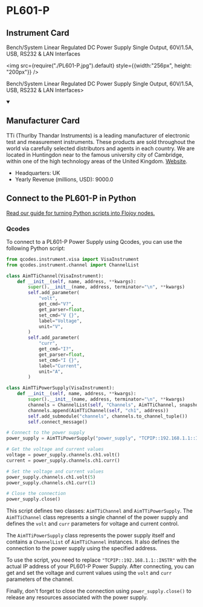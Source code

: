 
# PL601-P

## Instrument Card

<div className="flex">

<div>

Bench/System Linear Regulated DC Power Supply Single Output, 60V/1.5A, USB, RS232 & LAN Interfaces

</div>

<img src={require("./PL601-P.jpg").default} style={{width:"256px", height: "200px"}} />

</div>

Bench/System Linear Regulated DC Power Supply Single Output, 60V/1.5A, USB, RS232 & LAN Interfaces>

<details open>
<summary><h2>Manufacturer Card</h2></summary>

TTi (Thurlby Thandar Instruments) is a leading manufacturer of electronic test and measurement instruments. These products are sold throughout the world via carefully selected distributors and agents in each country. We are located in Huntingdon near to the famous university city of Cambridge, within one of the high technology areas of the United Kingdom. <a href="https://www.aimtti.com/">Website</a>.

<ul>
  <li>Headquarters: UK</li>
  <li>Yearly Revenue (millions, USD): 9000.0</li>
</ul>
</details>

## Connect to the PL601-P in Python

[Read our guide for turning Python scripts into Flojoy nodes.](https://docs.flojoy.ai/custom-nodes/creating-custom-node/)


### Qcodes

To connect to a PL601-P Power Supply using Qcodes, you can use the following Python script:

```python
from qcodes.instrument.visa import VisaInstrument
from qcodes.instrument.channel import ChannelList

class AimTTiChannel(VisaInstrument):
    def __init__(self, name, address, **kwargs):
        super().__init__(name, address, terminator="\n", **kwargs)
        self.add_parameter(
            "volt",
            get_cmd="V?",
            get_parser=float,
            set_cmd="V {}",
            label="Voltage",
            unit="V",
        )
        self.add_parameter(
            "curr",
            get_cmd="I?",
            get_parser=float,
            set_cmd="I {}",
            label="Current",
            unit="A",
        )

class AimTTiPowerSupply(VisaInstrument):
    def __init__(self, name, address, **kwargs):
        super().__init__(name, address, terminator="\n", **kwargs)
        channels = ChannelList(self, "Channels", AimTTiChannel, snapshotable=False)
        channels.append(AimTTiChannel(self, "ch1", address))
        self.add_submodule("channels", channels.to_channel_tuple())
        self.connect_message()

# Connect to the power supply
power_supply = AimTTiPowerSupply("power_supply", "TCPIP::192.168.1.1::INSTR")

# Get the voltage and current values
voltage = power_supply.channels.ch1.volt()
current = power_supply.channels.ch1.curr()

# Set the voltage and current values
power_supply.channels.ch1.volt(5)
power_supply.channels.ch1.curr(1)

# Close the connection
power_supply.close()
```

This script defines two classes: `AimTTiChannel` and `AimTTiPowerSupply`. The `AimTTiChannel` class represents a single channel of the power supply and defines the `volt` and `curr` parameters for voltage and current control.

The `AimTTiPowerSupply` class represents the power supply itself and contains a `ChannelList` of `AimTTiChannel` instances. It also defines the connection to the power supply using the specified address.

To use the script, you need to replace `"TCPIP::192.168.1.1::INSTR"` with the actual IP address of your PL601-P Power Supply. After connecting, you can get and set the voltage and current values using the `volt` and `curr` parameters of the channel.

Finally, don't forget to close the connection using `power_supply.close()` to release any resources associated with the power supply.


